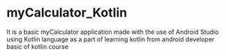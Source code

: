 # myCalculator_Kotlin
It is a basic myCalculator application made with the use of Android Studio using Kotlin language as a part of learning kotlin from android developer basic of kotlin course
